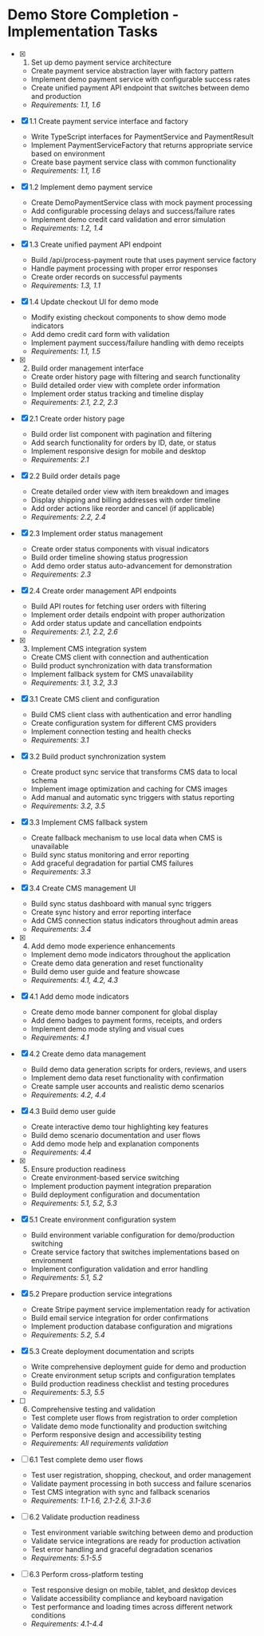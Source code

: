 # Demo Store Completion - Implementation Tasks

- [x] 1. Set up demo payment service architecture
  - Create payment service abstraction layer with factory pattern
  - Implement demo payment service with configurable success rates
  - Create unified payment API endpoint that switches between demo and production
  - _Requirements: 1.1, 1.6_

- [x] 1.1 Create payment service interface and factory
  - Write TypeScript interfaces for PaymentService and PaymentResult
  - Implement PaymentServiceFactory that returns appropriate service based on environment
  - Create base payment service class with common functionality
  - _Requirements: 1.1, 1.6_

- [x] 1.2 Implement demo payment service
  - Create DemoPaymentService class with mock payment processing
  - Add configurable processing delays and success/failure rates
  - Implement demo credit card validation and error simulation
  - _Requirements: 1.2, 1.4_

- [x] 1.3 Create unified payment API endpoint
  - Build /api/process-payment route that uses payment service factory
  - Handle payment processing with proper error responses
  - Create order records on successful payments
  - _Requirements: 1.3, 1.1_

- [x] 1.4 Update checkout UI for demo mode
  - Modify existing checkout components to show demo mode indicators
  - Add demo credit card form with validation
  - Implement payment success/failure handling with demo receipts
  - _Requirements: 1.1, 1.5_

- [x] 2. Build order management interface
  - Create order history page with filtering and search functionality
  - Build detailed order view with complete order information
  - Implement order status tracking and timeline display
  - _Requirements: 2.1, 2.2, 2.3_

- [x] 2.1 Create order history page
  - Build order list component with pagination and filtering
  - Add search functionality for orders by ID, date, or status
  - Implement responsive design for mobile and desktop
  - _Requirements: 2.1_

- [x] 2.2 Build order details page
  - Create detailed order view with item breakdown and images
  - Display shipping and billing addresses with order timeline
  - Add order actions like reorder and cancel (if applicable)
  - _Requirements: 2.2, 2.4_

- [x] 2.3 Implement order status management
  - Create order status components with visual indicators
  - Build order timeline showing status progression
  - Add demo order status auto-advancement for demonstration
  - _Requirements: 2.3_

- [x] 2.4 Create order management API endpoints
  - Build API routes for fetching user orders with filtering
  - Implement order details endpoint with proper authorization
  - Add order status update and cancellation endpoints
  - _Requirements: 2.1, 2.2, 2.6_

- [x] 3. Implement CMS integration system
  - Create CMS client with connection and authentication
  - Build product synchronization with data transformation
  - Implement fallback system for CMS unavailability
  - _Requirements: 3.1, 3.2, 3.3_

- [x] 3.1 Create CMS client and configuration
  - Build CMS client class with authentication and error handling
  - Create configuration system for different CMS providers
  - Implement connection testing and health checks
  - _Requirements: 3.1_

- [x] 3.2 Build product synchronization system
  - Create product sync service that transforms CMS data to local schema
  - Implement image optimization and caching for CMS images
  - Add manual and automatic sync triggers with status reporting
  - _Requirements: 3.2, 3.5_

- [x] 3.3 Implement CMS fallback system
  - Create fallback mechanism to use local data when CMS is unavailable
  - Build sync status monitoring and error reporting
  - Add graceful degradation for partial CMS failures
  - _Requirements: 3.3_

- [x] 3.4 Create CMS management UI
  - Build sync status dashboard with manual sync triggers
  - Create sync history and error reporting interface
  - Add CMS connection status indicators throughout admin areas
  - _Requirements: 3.4_

- [x] 4. Add demo mode experience enhancements
  - Implement demo mode indicators throughout the application
  - Create demo data generation and reset functionality
  - Build demo user guide and feature showcase
  - _Requirements: 4.1, 4.2, 4.3_

- [x] 4.1 Add demo mode indicators
  - Create demo mode banner component for global display
  - Add demo badges to payment forms, receipts, and orders
  - Implement demo mode styling and visual cues
  - _Requirements: 4.1_

- [x] 4.2 Create demo data management
  - Build demo data generation scripts for orders, reviews, and users
  - Implement demo data reset functionality with confirmation
  - Create sample user accounts and realistic demo scenarios
  - _Requirements: 4.2, 4.4_

- [x] 4.3 Build demo user guide
  - Create interactive demo tour highlighting key features
  - Build demo scenario documentation and user flows
  - Add demo mode help and explanation components
  - _Requirements: 4.4_

- [x] 5. Ensure production readiness
  - Create environment-based service switching
  - Implement production payment integration preparation
  - Build deployment configuration and documentation
  - _Requirements: 5.1, 5.2, 5.3_

- [x] 5.1 Create environment configuration system
  - Build environment variable configuration for demo/production switching
  - Create service factory that switches implementations based on environment
  - Implement configuration validation and error handling
  - _Requirements: 5.1, 5.2_

- [x] 5.2 Prepare production service integrations
  - Create Stripe payment service implementation ready for activation
  - Build email service integration for order confirmations
  - Implement production database configuration and migrations
  - _Requirements: 5.2, 5.4_

- [x] 5.3 Create deployment documentation and scripts
  - Write comprehensive deployment guide for demo and production
  - Create environment setup scripts and configuration templates
  - Build production readiness checklist and testing procedures
  - _Requirements: 5.3, 5.5_

- [ ] 6. Comprehensive testing and validation
  - Test complete user flows from registration to order completion
  - Validate demo mode functionality and production switching
  - Perform responsive design and accessibility testing
  - _Requirements: All requirements validation_

- [ ] 6.1 Test complete demo user flows
  - Test user registration, shopping, checkout, and order management
  - Validate payment processing in both success and failure scenarios
  - Test CMS integration with sync and fallback scenarios
  - _Requirements: 1.1-1.6, 2.1-2.6, 3.1-3.6_

- [ ] 6.2 Validate production readiness
  - Test environment variable switching between demo and production
  - Validate service integrations are ready for production activation
  - Test error handling and graceful degradation scenarios
  - _Requirements: 5.1-5.5_

- [ ] 6.3 Perform cross-platform testing
  - Test responsive design on mobile, tablet, and desktop devices
  - Validate accessibility compliance and keyboard navigation
  - Test performance and loading times across different network conditions
  - _Requirements: 4.1-4.4_